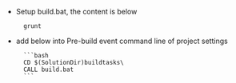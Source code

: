 * Setup build.bat, the content is below

		grunt
		


* add below into Pre-build event command line of project settings

		```bash
		CD $(SolutionDir)buildtasks\
		CALL build.bat
		```



